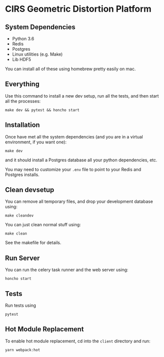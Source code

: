 # CIRS Geometric Distortion Platform

## System Dependencies

- Python 3.6
- Redis
- Postgres
- Linux utilities (e.g. Make)
- Lib HDF5

You can install all of these using homebrew pretty easily on mac.

## Everything

Use this command to install a new dev setup, run all the tests, and then start
all the processes:

    make dev && pytest && honcho start

## Installation

Once have met all the system dependencies (and you are in a virtual environment, if you want one):

    make dev

and it should install a Postgres database all your python dependencies, etc.

You may need to customize your `.env` file to point to your Redis and Postgres installs.

## Clean devsetup

You can remove all temporary files, and drop your development database using:

    make cleandev

You can just clean normal stuff using:

    make clean

See the makefile for details.

## Run Server

You can run the celery task runner and the web server using:

    honcho start

## Tests

Run tests using

    pytest

## Hot Module Replacement

To enable hot module replacement, cd into the `client` directory and run:

    yarn webpack:hot
